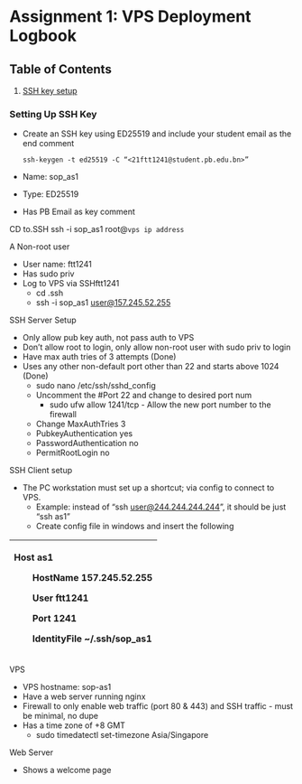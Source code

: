 ﻿# Assignment 1: VPS Deployment Logbook

## Table of Contents
1. [SSH key setup](##step-one)

<a id="step-one"></a>
### Setting Up SSH Key

- Create an SSH key using ED25519 and include your student email as the end comment

	```
	ssh-keygen -t ed25519 -C “<21ftt1241@student.pb.edu.bn>”
	```
	
- Name: sop\_as1
- Type: ED25519
- Has PB Email as key comment

CD to.SSH
ssh -i sop_as1 root@``vps ip address``

A Non-root user

- User name: ftt1241
- Has sudo priv
- Log to VPS via SSHftt1241
  - cd .ssh
  - ssh -i sop\_as1 user@157.245.52.255

SSH Server Setup

- Only allow pub key auth, not pass auth to VPS
- Don’t allow root to login, only allow non-root user with sudo priv to login
- Have max auth tries of 3 attempts (Done)
- Uses any other non-default port other than 22 and starts above 1024 (Done)
  - sudo nano /etc/ssh/sshd\_config
  - Uncomment the #Port 22 and change to desired port num
    - sudo ufw allow 1241/tcp - Allow the new port number to the firewall
  - Change MaxAuthTries 3
  - PubkeyAuthentication yes
  - PasswordAuthentication no
  - PermitRootLogin no

SSH Client setup

- The PC workstation must set up a shortcut; via config to connect to VPS.
  - Example: instead of “ssh user@244.244.244.244”, it should be just “ssh as1”
  - Create config file in windows and insert the following


|<p>Host as1</p><p>`    `HostName 157.245.52.255</p><p>`    `User ftt1241</p><p>`    `Port 1241</p><p>`    `IdentityFile ~/.ssh/sop\_as1</p>|
| :- |


VPS

- VPS hostname: sop-as1
- Have a web server running nginx
- Firewall to only enable web traffic (port 80 & 443) and SSH traffic - must be minimal, no dupe
- Has a time zone of +8 GMT
  - sudo timedatectl set-timezone Asia/Singapore

Web Server

- Shows a welcome page
